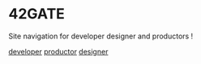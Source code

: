 # 42GATE

Site navigation for developer designer and productors !

 [developer](#developer)
 [productor](#productor)
 [designer](#designer)

